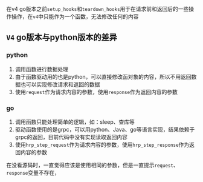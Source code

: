 
在v4 go版本之前`setup_hooks`和`teardown_hooks`用于在请求前和返回后的一些操作操作，在`v4`中只能作为一个函数，无法修改任何的内容

## `V4` go版本与python版本的差异
### python
1. 调用函数进行数据处理
2. 由于函数驱动用的也是python，可以直接修改函对象的内容，所以不用返回数据也可以实现修改请求和返回的数据
3. 使用`request`作为请求内容的参数，使用`response`作为返回内容的参数

### go
1. 调用函数只能处理简单的逻辑，如：sleep、查库等
2. 驱动函数使用的是grpc，可以用python、Java、go等语言实现，结果依赖于grpc的返回，目前代码中没有实现读取返回内容
3. 使用`hrp_step_request`作为请求内容的参数，使用`hrp_step_response`作为返回内容的参数

在没看源码时，一直觉得应该是使用相同的参数，但是一直提示`request`、`response`变量不存在，

## 


